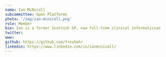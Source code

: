 ```yaml
---
name: Ian McNicoll
subcommittee: Open Platforms
photo: '/img/ian-mcnicoll.png'
role: Member
bio: Ian is a former Scottish GP, now full-time clinical informatician, with a particular interest in 'open platform' approaches to health IT systems. He is a director in two heathlT companies (Inidus and freshEHR), co-chair of the openEHR Foundation, an INTEROPen Board member and an NHS Digital Innovation Associate. He also holds an Honorary Senior Research Associate post at UCL.
twitter:
www:
github: https://github.com/freshehr
linkedin: https://www.linkedin.com/in/ianmcnicoll/
---
```

